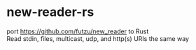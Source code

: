 # new-reader-rs

port https://github.com/futzu/new_reader to Rust
<br>
Read stdin, files, multicast, udp, and http(s) URIs the same way
